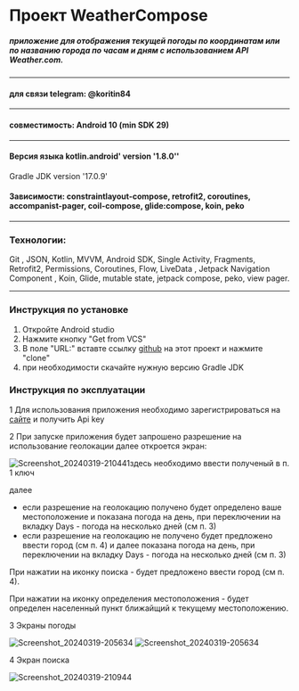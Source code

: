 # Проект WeatherCompose

##### приложение для отображения текущей погоды по координатам или по названию города по часам и дням с использованием API Weather.com.
-----

#### для связи telegram: @koritin84

-----

#### совместимость: Android 10 (min SDK 29)

-----

#### Версия языка kotlin.android' version '1.8.0''
Gradle JDK version '17.0.9'
#### Зависимости: constraintlayout-compose, retrofit2, coroutines, accompanist-pager, coil-compose, glide:compose, koin, peko
-----
### Технологии:
Git , JSON,  Kotlin,  MVVM,  Android SDK,  Single Activity,  Fragments,  Retrofit2,  Permissions,  Coroutines, Flow,  LiveData , Jetpack Navigation Component , Koin, Glide, mutable state, jetpack compose, peko, view pager. 

-----
### Инструкция по установке

1. Откройте Android studio
2. Нажмите кнопку "Get from VCS"
3. В поле "URL:" вставте ссылку [github](https://github.com/AlexanderKorytin/WeatherWithCompose.git) на этот проект и нажмите "clone"
4. при необходимости скачайте нужную версию Gradle JDK

### Инструкция по эксплуатации

1 Для использования приложения необходимо зарегистрироваться на [сайте](https://www.weatherapi.com/my/) и получить Api key

2 При запуске приложения будет запрошено разрешение на использование геолокации далее откроется экран:

![Screenshot_20240319-210441](https://github.com/AlexanderKorytin/WeatherWithCompose/assets/124441554/28d53eef-2151-42b8-bcac-f5f21ca2f0dd)здесь необходимо ввести полученый в п. 1 ключ

далее
- если разрешение на геолокацию получено будет определено ваше местоположение и показана погода на день, при переключении на вкладку Days - погода на несколько дней (см п. 3)
- если разрешение на геолокацию не получено будет предложено ввести город (см п. 4) и далее показана погода на день, при переключении на вкладку Days - погода на несколько дней (см п. 3)

При нажатии на иконку поиска - будет предложено ввести город (см п. 4).

При нажатии на иконку определения местоположения - будет определен населенный пункт ближайщий к текущему местоположению.

3 Экраны погоды

![Screenshot_20240319-205634](https://github.com/AlexanderKorytin/WeatherWithCompose/assets/124441554/b61276a3-6591-462e-b929-3c68eae05c14) ![Screenshot_20240319-205634](https://github.com/AlexanderKorytin/WeatherWithCompose/assets/124441554/57a37609-234c-4597-8e91-10aed638f88a)

4 Экран поиска

![Screenshot_20240319-210944](https://github.com/AlexanderKorytin/WeatherWithCompose/assets/124441554/1af1bb90-3acd-4418-bf25-e6275677554b)




